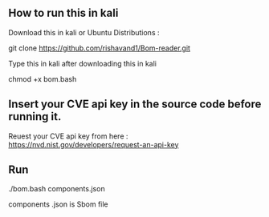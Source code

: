 ## How to run this in kali

Download this in kali or Ubuntu Distributions :

git clone https://github.com/rishavand1/Bom-reader.git

Type this in kali after downloading this in kali 

chmod +x bom.bash


## Insert your CVE api key in the source code before running it.

Reuest your CVE api key from here : https://nvd.nist.gov/developers/request-an-api-key


## Run 
./bom.bash components.json

components .json is Sbom file


